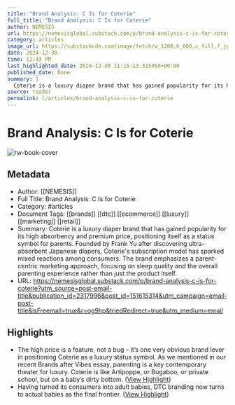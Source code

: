 ```yaml
---
title: "Brand Analysis: C Is for Coterie"
full_title: "Brand Analysis: C Is for Coterie"
author: NEMESIS
url: https://nemesisglobal.substack.com/p/brand-analysis-c-is-for-coterie?utm_source=post-email-title&publication_id=2317996&post_id=151615314&utm_campaign=email-post-title&isFreemail=true&r=og9hp&triedRedirect=true&utm_medium=email
category: articles
image_url: https://substackcdn.com/image/fetch/w_1200,h_600,c_fill,f_jpg,q_auto:good,fl_progressive:steep,g_auto/https%3A%2F%2Fsubstack-post-media.s3.amazonaws.com%2Fpublic%2Fimages%2F02c78122-ec76-4bc5-81ce-c642d29e3217_1810x1357.png
date: 2024-12-30
time: 12:43 PM
last_highlighted_date: 2024-12-30 11:15:13.315455+00:00
published_date: None
summary: |
  Coterie is a luxury diaper brand that has gained popularity for its high absorbency and premium price, positioning itself as a status symbol for parents. Founded by Frank Yu after discovering ultra-absorbent Japanese diapers, Coterie's subscription model has sparked mixed reactions among consumers. The brand emphasizes a parent-centric marketing approach, focusing on sleep quality and the overall parenting experience rather than just the product itself.
source: reader
permalink: l/articles/brand-analysis-c-is-for-coterie
---
```

# Brand Analysis: C Is for Coterie

![rw-book-cover](https://substackcdn.com/image/fetch/w_1200,h_600,c_fill,f_jpg,q_auto:good,fl_progressive:steep,g_auto/https%3A%2F%2Fsubstack-post-media.s3.amazonaws.com%2Fpublic%2Fimages%2F02c78122-ec76-4bc5-81ce-c642d29e3217_1810x1357.png)

## Metadata
- Author: [[NEMESIS]]
- Full Title: Brand Analysis: C Is for Coterie
- Category: #articles
- Document Tags: [[brands]] [[dtc]] [[ecommerce]] [[luxury]] [[marketing]] [[retail]] 
- Summary: Coterie is a luxury diaper brand that has gained popularity for its high absorbency and premium price, positioning itself as a status symbol for parents. Founded by Frank Yu after discovering ultra-absorbent Japanese diapers, Coterie's subscription model has sparked mixed reactions among consumers. The brand emphasizes a parent-centric marketing approach, focusing on sleep quality and the overall parenting experience rather than just the product itself.
- URL: https://nemesisglobal.substack.com/p/brand-analysis-c-is-for-coterie?utm_source=post-email-title&publication_id=2317996&post_id=151615314&utm_campaign=email-post-title&isFreemail=true&r=og9hp&triedRedirect=true&utm_medium=email

## Highlights
- The high price is a feature, not a bug – it’s one very obvious brand lever in positioning Coterie as a luxury status symbol. As we mentioned in our recent Brands after Vibes essay, parenting is a key contemporary theater for luxury. Coterie is like Artipoppe, or Bugaboo, or private school, but on a baby’s dirty bottom. ([View Highlight](https://read.readwise.io/read/01jgbmaf4g7mj9x6e04mn5brsd))
- Having turned its consumers into adult babies, DTC branding now turns to actual babies as the final frontier. ([View Highlight](https://read.readwise.io/read/01jgbmdwb6hehg948j0xswymd6))


